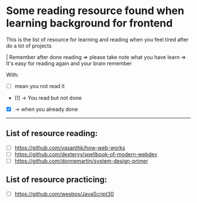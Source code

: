 # Some reading resource found when learning background for frontend

This is the list of resource for learning and reading when you feel tired after do a lot of projects

| Remember after done reading => please take note what you have learn => It's easy for reading again and your brain remember

With:

- [ ] mean you not read it
- [!] -> You read but not done
- [x] -> when you already done

---

## List of resource reading:

- [ ] https://github.com/vasanthk/how-web-works
- [ ] https://github.com/dexteryy/spellbook-of-modern-webdev
- [ ] https://github.com/donnemartin/system-design-primer

## List of resource practicing:

- [ ] https://github.com/wesbos/JavaScript30
